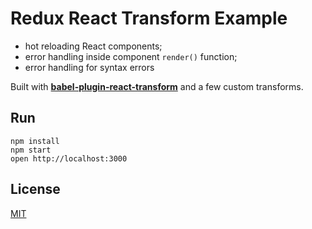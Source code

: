 Redux React Transform Example
=====================

* hot reloading React components;
* error handling inside component `render()` function;
* error handling for syntax errors

Built with **[babel-plugin-react-transform](https://github.com/gaearon/babel-plugin-react-transform)** and a few custom transforms.  

## Run

```
npm install
npm start
open http://localhost:3000
```

## License

[MIT](http://isekivacenz.mit-license.org/)